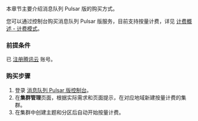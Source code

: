 
本章节主要介绍消息队列 Pulsar 版的购买方式。

您可以通过控制台购买消息队列 Pulsar 版服务，目前支持按量计费，详见 [计费概述 - 计费模式](https://intl.cloud.tencent.com/document/product/1110/42909)。


### 前提条件
已 [注册腾讯云](https://intl.cloud.tencent.com/document/product/378/17985) 账号。


### 购买步骤

1. 登录 [消息队列 Pulsar 版控制台](https://console.cloud.tencent.com/tdmq)。
2. 在**集群管理**页面，根据实际需求和页面提示，在对应地域新建按量计费的集群。
3. 在集群中创建主题和分区后自动开始按量计费。

